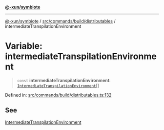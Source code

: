 [**@-xun/symbiote**](../../../../../README.md)

***

[@-xun/symbiote](../../../../../README.md) / [src/commands/build/distributables](../README.md) / intermediateTranspilationEnvironment

# Variable: intermediateTranspilationEnvironment

> `const` **intermediateTranspilationEnvironment**: [`IntermediateTranspilationEnvironment`](../enumerations/IntermediateTranspilationEnvironment.md)[]

Defined in: [src/commands/build/distributables.ts:132](https://github.com/Xunnamius/symbiote/blob/cfd701ad0628c5e146048c1316e66e821d0bb3c4/src/commands/build/distributables.ts#L132)

## See

[IntermediateTranspilationEnvironment](../enumerations/IntermediateTranspilationEnvironment.md)
